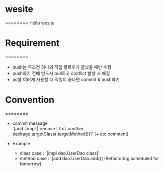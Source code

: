 # wesite
========
  Hello wesite

# Requirement
========
  * push는 무조건 하나의 작업 플로우가 끝났을 때만 수행
  * push하기 전에 반드시 pull하고 conflict 발생 시 해결
  * pc를 여러개 사용할 때 작업이 끝나면 commit & push하기
  
# Convention
========
  * commit message <br>
    '[add | impl | remove | fix | another   package.targetClass(.targetMethod())]' (+ etc comment)

  * Example <br>
    - class  case : '[impl dao.UserDao class]'
    - method case : '[add dao.UserDao.add()] (Refactoring scheduled for tomorrow)'
